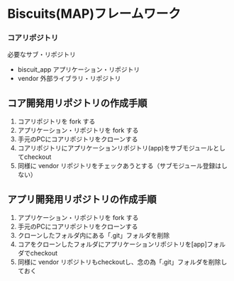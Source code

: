 # Biscuits(MAP)フレームワーク

### コアリポジトリ

 必要なサブ・リポジトリ

- biscuit_app      アプリケーション・リポジトリ
- vendor           外部ライブラリ・リポジトリ

## コア開発用リポジトリの作成手順

1. コアリポジトリを fork する
1. アプリケーション・リポジトリを fork する
1. 手元のPCにコアリポジトリをクローンする
1. コアリポジトリにアプリケーションリポジトリ(app)をサブモジュールとしてcheckout
1. 同様に vendor リポジトリをチェックあうとする（サブモジュール登録はしない）


## アプリ開発用リポジトリの作成手順

1. アプリケーション・リポジトリを fork する
1. 手元のPCにコアリポジトリをクローンする
1. クローンしたフォルダ内にある「.git」フォルダを削除
1. コアをクローンしたフォルダにアプリケーションリポジトリを[app]フォルダでcheckout
1. 同様に vendor リポジトリもcheckoutし、念の為「.git」フォルダを削除しておく


